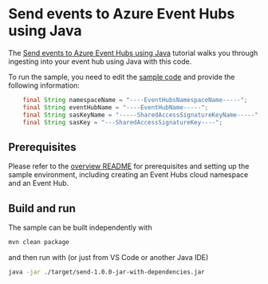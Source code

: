 # Send events to Azure Event Hubs using Java

The [Send events to Azure Event Hubs using Java](https://docs.microsoft.com/azure/event-hubs/event-hubs-java-get-started-send) tutorial walks you through ingesting into your event hub using Java with this code.

To run the sample, you need to edit the [sample code](src/main/java/com/microsoft/azure/eventhubs/samples/simplesend/SimpleSend.java) and provide the following information:

```java
    final String namespaceName = "----EventHubsNamespaceName-----";
    final String eventHubName = "----EventHubName-----";
    final String sasKeyName = "-----SharedAccessSignatureKeyName-----";
    final String sasKey = "---SharedAccessSignatureKey----";
```

## Prerequisites

Please refer to the [overview README](../../readme.md) for prerequisites and setting up the sample environment, including creating an Event Hubs cloud namespace and an Event Hub. 

## Build and run

The sample can be built independently with 

```bash
mvn clean package
```

and then run with (or just from VS Code or another Java IDE)

```bash
java -jar ./target/send-1.0.0-jar-with-dependencies.jar
```